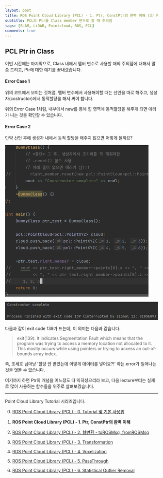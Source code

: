 ```yaml
---
layout: post
title: ROS Point Cloud Library (PCL) - 1. Ptr, ConstPtr의 완벽 이해 (3) Ptr in 클래스 멤버변수
subtitle: PCL의 Ptr를 Class member 변수로 쓸 때 주의점
tags: [SLAM, LiDAR, Pointcloud, ROS, PCL]
comments: true
---
```



## PCL Ptr in Class

이번 시간에는 마지막으로, Class 내에서 멤버 변수로 사용할 때의 주의점에 대해서 말씀 드리고, Ptr에 대한 얘기를 끝내겠습니다.

<script src="https://gist.github.com/LimHyungTae/4b5a1085162b0851a9429b017ab9b7ef.js"></script>

#### Error Case 1

위의 코드에서 보이는 것처럼, 멤버 변수에서 사용해야할 때는 선언을 따로 해주고, 생성자(costructor)에서 동적할당을 해서 써야 합니다.

위의 Error Case 1처럼, 내부에서 new를 통해 힙 영역에 동적할당을 해주게 되면 에러가 나는 것을 확인할 수 있습니다.


#### Error Case 2

만약 선언 후에 생성자 내에서 동적 할당을 해주지 않으면 어떻게 될까요?

![wo_init](img/pcl_class_wo_init.png)

![wo_init_output](img/pcl_class_wo_init_result.png)

다음과 같이 exit code 139가 뜨는데, 이 의미는 다음과 같습니다.


> exit(139): It indicates Segmentation Fault which means that the program was trying to access a memory location not allocated to it. This mostly occurs while using pointers or trying to access an out-of-bounds array index.

즉, 조세호 님마냥 '할당 안 받았는데 어떻게 데이터를 넣어요?!' 하는 error가 일어나는 것을 엿볼 수 있습니다.

여기까지 하면 Ptr의 개념을 어느정도 다 익히셨으리라 보고, 다음 lecture부터는 실제로 많이 사용하는 함수들을 위주로 살펴보겠습니다.


---

Point Cloud Library Tutorial 시리즈입니다.

0. [ROS Point Cloud Library (PCL) - 0. Tutorial 및 기본 사용법](https://limhyungtae.github.io/2019-11-29-ROS-Point-Cloud-Library-(PCL)-0.-Tutorial-%EB%B0%8F-%EA%B8%B0%EB%B3%B8-%EC%82%AC%EC%9A%A9%EB%B2%95/)

1. **ROS Point Cloud Library (PCL) - 1. Ptr, ConstPtr의 완벽 이해**

2. [ROS Point Cloud Library (PCL) - 2. 형변환 - toROSMsg, fromROSMsg](https://limhyungtae.github.io/2019-11-29-ROS-Point-Cloud-Library-(PCL)-2.-%ED%98%95%EB%B3%80%ED%99%98-toROSMsg,-fromROSMsg/)

3. [ROS Point Cloud Library (PCL) - 3. Transformation](https://limhyungtae.github.io/2019-11-29-ROS-Point-Cloud-Library-(PCL)-3.-Transformation/)

4. [ROS Point Cloud Library (PCL) - 4. Voxelization](https://limhyungtae.github.io/2019-11-29-ROS-Point-Cloud-Library-(PCL)-4.-Voxelization/)

5. [ROS Point Cloud Library (PCL) - 5. PassThrough](https://limhyungtae.github.io/2019-11-29-ROS-Point-Cloud-Library-(PCL)-5.-PassThrough/)

6. [ROS Point Cloud Library (PCL) - 6. Statistical Outlier Removal](https://limhyungtae.github.io/2019-11-29-ROS-Point-Cloud-Library-(PCL)-6.-Statistical-Outlier-Removal/)
